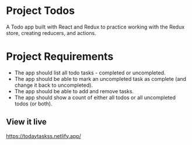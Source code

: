 # Project Todos
A Todo app built with React and Redux to practice working with the Redux store, creating reducers, and actions.

# Project Requirements
* The app should list all todo tasks - completed or uncompleted.
* The app should be able to mark an uncompleted task as complete (and change it back to uncompleted).
* The app should be able to add and remove tasks.
* The app should show a count of either all todos or all uncompleted todos (or both).

## View it live
https://todaytaskss.netlify.app/
